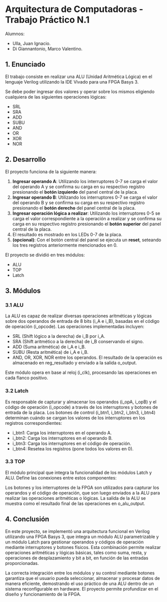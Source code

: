 # Arquitectura de Computadoras - Trabajo Práctico N.1

Alumnos:
- Ulla, Juan Ignacio.
- Di Giannantonio, Marco Valentino.

## 1. Enunciado

El trabajo consiste en realizar una ALU (Unidad Aritmética Lógica) en el lenguaje Verilog utilizando la IDE Vivado para una FPGA Basys 3.

Se debe poder ingresar dos valores y operar sobre los mismos eligiendo cualquiera de las siguientes operaciones lógicas:
- SRL
- SRA
- ADD 
- SUBU
- AND 
- OR 
- XOR
- NOR

## 2. Desarrollo

El proyecto funciona de la siguiente manera:

1. **Ingresar operando A**: Utilizando los interruptores 0-7 se carga el valor del operando A y se confirma su carga en su respectivo registro presionando el **botón izquierdo** del panel central de la placa.
2. **Ingresar operando B**: Utilizando los interruptores 0-7 se carga el valor del operando B y se confirma su carga en su respectivo registro presionando el **botón derecho** del panel central de la placa.
3. **Ingresar operación lógica a realizar**: Utilizando los interruptores 0-5 se carga el valor correspondiente a la operación a realizar y se confirma su carga en su respectivo registro presionando el **botón superior** del panel central de la placa.
4. El resultado es mostrado en los LEDs 0-7 de la placa.
5. **(opcional)**: Con el botón central del panel se ejecuta un **reset**, seteando los tres registros anteriormente mencionados en 0. 

El proyecto se dividió en tres módulos:
- ALU
- TOP
- Latch

## 3. Módulos

### 3.1 ALU
La ALU es capaz de realizar diversas operaciones aritméticas y lógicas sobre dos operandos de entrada de 8 bits (i_A e i_B), basadas en el código de operación (i_opcode). Las operaciones implementadas incluyen:

- SRL (Shift lógico a la derecha) de i_B por i_A.
- SRA (Shift aritmético a la derecha) de i_B conservando el signo.
- ADD (Suma aritmética) de i_A e i_B.
- SUBU (Resta aritmética) de i_A e i_B.
- AND, OR, XOR, NOR entre los operandos.
El resultado de la operación es almacenado en reg_resultado y enviado a la salida o_output.

Este módulo opera en base al reloj (i_clk), procesando las operaciones en cada flanco positivo.

### 3.2 Latch

Es responsable de capturar y almacenar los operandos (i_opA, i_opB) y el código de operación (i_opcode) a través de los interruptores y botones de entrada de la placa. Los botones de control (i_btn1, i_btn2, i_btn3, i_btn4) determinan cuándo se cargan los valores de los interruptores en los registros correspondientes:

- i_btn1: Carga los interruptores en el operando A.
- i_btn2: Carga los interruptores en el operando B.
- i_btn3: Carga los interruptores en el código de operación.
- i_btn4: Resetea los registros (pone todos los valores en 0).

### 3.3 TOP

El módulo principal que integra la funcionalidad de los módulos Latch y ALU. Define las conexiones entre estos componentes:

Los botones y los interruptores de la FPGA son utilizados para capturar los operandos y el código de operación, que son luego enviados a la ALU para realizar las operaciones aritméticas o lógicas.
La salida de la ALU se muestra como el resultado final de las operaciones en o_alu_output.

## 4. Conclusión

En este proyecto, se implementó una arquitectura funcional en Verilog utilizando una FPGA Basys 3, que integra un módulo ALU parametrizable y un módulo Latch para gestionar operandos y códigos de operación mediante interruptores y botones físicos. Esta combinación permite realizar operaciones aritméticas y lógicas básicas, tales como suma, resta, y operaciones de desplazamiento y bit a bit, en función de las entradas proporcionadas.

La correcta integración entre los módulos y su control mediante botones garantiza que el usuario pueda seleccionar, almacenar y procesar datos de manera eficiente, demostrando el uso práctico de una ALU dentro de un sistema reconfigurable en hardware. El proyecto permite profundizar en el diseño y funcionamiento de la FPGA.
